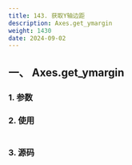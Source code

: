 ```yaml
---
title: 143. 获取Y轴边距
description: Axes.get_ymargin
weight: 1430
date: 2024-09-02
---
```

<style>
th, td {
  border: 1px solid rgb(190, 190, 190);
}
</style>


## 一、 Axes.get_ymargin


### 1. 参数




### 2. 使用



```python


```


### 3. 源码
```python

```




